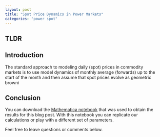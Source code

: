 ```yaml
---
layout: post
title: "Spot Price Dynamics in Power Markets"
categories: "power spot"
---
```


## TLDR

## Introduction

The standard approach to modeling daily (spot) prices in commodity markets is
to use model dynamics of monthly average (forwards) up to the start of the month 
and then assume that spot prices evolve as geometric browni

## Conclusion

You can download the [Mathematica notebook](/downloads/daily-option.nb) that
was used to obtain the results for this blog post. With this notebook you can
replicate our calculations or play with a different set of parameters.

Feel free to leave questions or comments below.